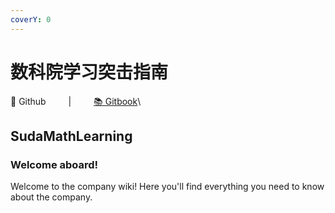 ```yaml
---
coverY: 0
---
```


# 数科院学习突击指南

📖 Github    |    [📚 Gitbook](https://1548715169.gitbook.io/untitled/)\


## SudaMathLearning

### Welcome aboard!

Welcome to the company wiki! Here you'll find everything you need to know about the company.
